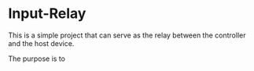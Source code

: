 # Input-Relay

This is a simple project that can serve as the relay between the controller and the host device.

The purpose is to 